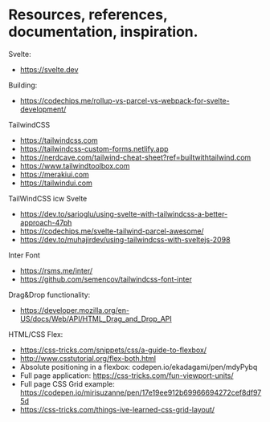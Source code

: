 # Resources, references, documentation, inspiration.

Svelte:
- https://svelte.dev

Building:
- https://codechips.me/rollup-vs-parcel-vs-webpack-for-svelte-development/

TailwindCSS
- https://tailwindcss.com
- https://tailwindcss-custom-forms.netlify.app
- https://nerdcave.com/tailwind-cheat-sheet?ref=builtwithtailwind.com
- https://www.tailwindtoolbox.com
- https://merakiui.com
- https://tailwindui.com

TailWindCSS icw Svelte
- https://dev.to/sarioglu/using-svelte-with-tailwindcss-a-better-approach-47ph
- https://codechips.me/svelte-tailwind-parcel-awesome/
- https://dev.to/muhajirdev/using-tailwindcss-with-sveltejs-2098

Inter Font
- https://rsms.me/inter/
- https://github.com/semencov/tailwindcss-font-inter

Drag&Drop functionality:
- https://developer.mozilla.org/en-US/docs/Web/API/HTML_Drag_and_Drop_API

HTML/CSS Flex:
- https://css-tricks.com/snippets/css/a-guide-to-flexbox/
- http://www.csstutorial.org/flex-both.html
- Absolute positioning in a flexbox: codepen.io/ekadagami/pen/mdyPybq
- Full page application: https://css-tricks.com/fun-viewport-units/
- Full page CSS Grid example: https://codepen.io/mirisuzanne/pen/17e19ee912b69966694272cef8df975d
- https://css-tricks.com/things-ive-learned-css-grid-layout/